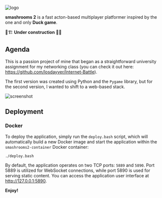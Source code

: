 ![logo](https://raw.githubusercontent.com/losdayver/smashsrooms2/refs/heads/master/promo/goofylogo.png)

**smashrooms 2** is a fast acton-based multiplayer platformer inspired by the one and only **Duck game**.

🚧🏗️ **Under construction** 👷🚧

## Agenda

This is a passion project of mine that began as a straightforward university assignment for my networking class (you can check it out here: https://github.com/losdayver/Internet-Battle).

The first version was created using Python and the `Pygame` library, but for the second version, I wanted to shift to a web-based stack.

![screenshot](https://raw.githubusercontent.com/losdayver/smashsrooms2/refs/heads/master/promo/screenshot1.png)

## Deployment

### Docker

To deploy the application, simply run the `deploy.bash` script, which will automatically build a new Docker image and start the application within the `smashrooms2-container` Docker container:

```
./deploy.bash
```

By default, the application operates on two TCP ports: `5889` and `5890`. Port 5889 is utilized for WebSocket connections, while port 5890 is used for serving static content. You can access the application user interface at http://127.0.0.1:5890.

**Enjoy!**
